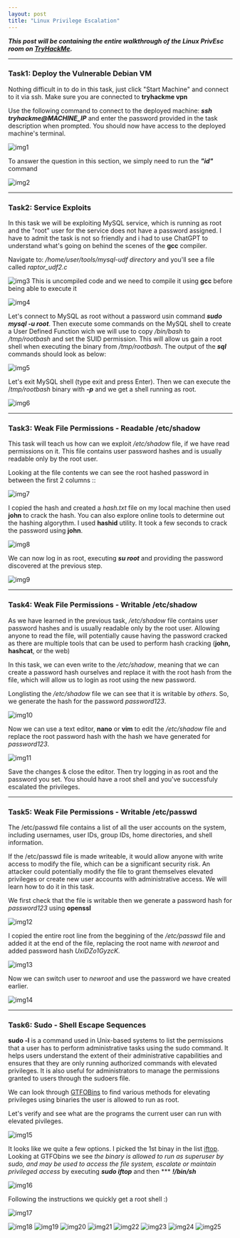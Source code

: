 ```yaml
---
layout: post
title: "Linux Privilege Escalation"
---
```





***This post will be containing the entire walkthrough of the Linux PrivEsc room on [TryHackMe](https://www.tryhackme.com).***

----------------------------------------------------





















### Task1: Deploy the Vulnerable Debian VM 
   Nothing difficult in to do in this task, just click "Start Machine" and connect to it via ssh. Make sure you are connected to **tryhackme vpn**

   Use the following command to connect to the deployed machine: ***ssh tryhackme@MACHINE_IP*** and enter the password provided in the task description when prompted. You should now have access to the deployed machine's terminal.

![img1](/assets/images/linuxprivesc/img1.png)

To answer the question in this section, we simply need to run the ***"id"*** command
 
![img2](/assets/images/linuxprivesc/img2.png)


------------------------------------------------------------------------------

### Task2: Service Exploits 

In this task we will be exploiting MySQL service, which is running as root and the "root" user for the service does not have a password assigned. I have to admit the task is not so friendly and i had to use ChatGPT to understand what's going on behind the scenes of the **gcc** compiler. 

Navigate to: */home/user/tools/mysql-udf directory* and you'll see a file called *raptor_udf2.c*

![img3](/assets/images/linuxprivesc/img3.png)
This is uncompiled code and we need to compile it using **gcc** before being able to execute it

![img4](/assets/images/linuxprivesc/img4.png)

Let's connect to MySQL as root without a password usin command ***sudo mysql -u root***. Then execute some commands on the MySQL shell to create a User Defined Function wich we will use to copy */bin/bash* to */tmp/rootbash* and set the SUID permission. This will allow us gain a root shell when executing the binary from */tmp/rootbash*.  The output of the ***sql*** commands should look as below:

![img5](/assets/images/linuxprivesc/img5.png)


 Let's exit MySQL shell (type exit and press Enter). Then we can execute the /*tmp/rootbash* binary with ***-p*** and we get a shell running as root.


![img6](/assets/images/linuxprivesc/img6.png)



------------------------------------------------------------------------------

### Task3: Weak File Permissions - Readable /etc/shadow 

This task will teach us how can we exploit */etc/shadow* file, if we have read permissions on it. This file contains user password hashes and is usually readable only by the root user.

Looking at the file contents we can see the root hashed password in between the first 2 columns ::

![img7](/assets/images/linuxprivesc/img7.png)

I copied the hash and created a *hash.txt* file on my local machine then used **john** to crack the hash. You can also explore online tools to determine out the hashing algorythm. I used **hashid** utility.
It took a few seconds to crack the password using **john**.

![img8](/assets/images/linuxprivesc/img8.png)


We can now log in as root, executing ***su root*** and providing the password discovered at the previous step.

![img9](/assets/images/linuxprivesc/img9.png)


------------------------------------------------------------------------------

### Task4: Weak File Permissions - Writable /etc/shadow 

As we have learned in the previous task, */etc/shadow* file contains user password hashes and is usually readable only by the root user. Allowing anyone to read the file, will potentially cause having the password cracked as there are multiple tools that can be used to perform hash cracking (**john, hashcat**, or the web)

In this task, we can even write to the */etc/shadow*, meaning that we can create a password hash ourselves and replace it with the root hash from the file, which will allow us to login as root using the new password.

Longlisting the */etc/shadow* file we can see that it is writable by *others*.  So, we generate the hash for the password *password123*.

![img10](/assets/images/linuxprivesc/img10.png)

Now we can use a text editor, **nano** or **vim** to edit the */etc/shadow* file and replace the root password hash with the hash we have generated for *password123*. 

![img11](/assets/images/linuxprivesc/img11.png)

Save the changes & close the editor. Then try logging in as root and the  password you set. You should have a root shell and you've successfuly escalated the privileges.

------------------------------------------------------------------------------

### Task5: Weak File Permissions - Writable /etc/passwd 


The /etc/passwd file contains a list of all the user accounts on the system, including usernames, user IDs, group IDs, home directories, and shell information.

If the /etc/passwd file is made writeable, it would allow anyone with write access to modify the file, which can be a significant security risk. An attacker could potentially modify the file to grant themselves elevated privileges or create new user accounts with administrative access. We will learn how to do it in this task.

We first check that the file is writable then we generate a password hash for *password123* using **openssl**


![img12](/assets/images/linuxprivesc/img12.png)

I copied the entire root line from the beggining of the */etc/passwd* file and added it at the end of the file, replacing the root name with *newroot* and added password hash *UxiDZo1GyzcK.*

![img13](/assets/images/linuxprivesc/img13.png)

Now we can switch user to *newroot* and use the password we have created earlier.

![img14](/assets/images/linuxprivesc/img14.png)

------------------------------------------------------------------------------

### Task6: Sudo - Shell Escape Sequences 

**sudo -l** is a command used in Unix-based systems to list the permissions that a user has to perform administrative tasks using the sudo command. It helps users understand the extent of their administrative capabilities and ensures that they are only running authorized commands with elevated privileges. It is also useful for administrators to manage the permissions granted to users through the sudoers file.

We can look through [GTFOBins](https://gtfobins.github.io) to find various methods for elevating privileges using binaries the user is allowed to run as root.

Let's verify and see what are the programs the current user can run with elevated pivileges.

![img15](/assets/images/linuxprivesc/img15.png)

It looks like we quite a few options. I picked the 1st binay in the list [iftop](https://gtfobins.github.io/gtfobins/iftop/#sudo). Looking at GTFObins we see *the binary is allowed to run as superuser by sudo, and may be used to access the file system, escalate or maintain privileged access* by executing ***sudo iftop*** and then *** ***!/bin/sh***

![img16](/assets/images/linuxprivesc/img16.png)

Following the instructions we quickly get a root shell :) 




![img17](/assets/images/linuxprivesc/img17.png)




![img18](/assets/images/linuxprivesc/img18.png)
![img19](/assets/images/linuxprivesc/img19.png)
![img20](/assets/images/linuxprivesc/img20.png)
![img21](/assets/images/linuxprivesc/img21.png)
![img22](/assets/images/linuxprivesc/img22.png)
![img23](/assets/images/linuxprivesc/img23.png)
![img24](/assets/images/linuxprivesc/img24.png)
![img25](/assets/images/linuxprivesc/img25.png)

